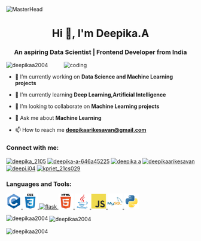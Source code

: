 ![MasterHead]()
<h1 align="center">Hi 👋, I'm Deepika.A</h1>
<h3 align="center">An aspiring Data Scientist | Frontend Developer from India</h3>
<img align="right" alt="coding"width="350" src="https://digitalcreativemind.com/wp-content/uploads/2021/06/Analytics_amp_Data_Science.gif">

<p align="left"> <img src="https://komarev.com/ghpvc/?username=deepikaa2004&label=Profile%20views&color=0e75b6&style=flat" alt="deepikaa2004" /> </p>

- 🔭 I’m currently working on **Data Science and Machine Learning projects**

- 🌱 I’m currently learning **Deep Learning,Artificial Intelligence**

- 👯 I’m looking to collaborate on **Machine Learning projects**

- 💬 Ask me about **Machine Learning**

- 📫 How to reach me **deepikaarikesavan@gmail.com**

<h3 align="left">Connect with me:</h3>
<p align="left">
<a href="https://twitter.com/deepika_2105" target="blank"><img align="center" src="https://raw.githubusercontent.com/rahuldkjain/github-profile-readme-generator/master/src/images/icons/Social/twitter.svg" alt="deepika_2105" height="30" width="40" /></a>
<a href="https://www.linkedin.com/in/deepika2004/" target="blank"><img align="center" src="https://raw.githubusercontent.com/rahuldkjain/github-profile-readme-generator/master/src/images/icons/Social/linked-in-alt.svg" alt="deepika-a-646a45225" height="30" width="40" /></a>
<a href="https://stackoverflow.com/users/deepika a" target="blank"><img align="center" src="https://raw.githubusercontent.com/rahuldkjain/github-profile-readme-generator/master/src/images/icons/Social/stack-overflow.svg" alt="deepika a" height="30" width="40" /></a>
<a href="https://kaggle.com/deepikaarikesavan" target="blank"><img align="center" src="https://raw.githubusercontent.com/rahuldkjain/github-profile-readme-generator/master/src/images/icons/Social/kaggle.svg" alt="deepikaarikesavan" height="30" width="40" /></a>
<a href="https://instagram.com/deepi.i04" target="blank"><img align="center" src="https://raw.githubusercontent.com/rahuldkjain/github-profile-readme-generator/master/src/images/icons/Social/instagram.svg" alt="deepi.i04" height="30" width="40" /></a>
<a href="https://www.hackerrank.com/kpriet_21cs029" target="blank"><img align="center" src="https://raw.githubusercontent.com/rahuldkjain/github-profile-readme-generator/master/src/images/icons/Social/hackerrank.svg" alt="kpriet_21cs029" height="30" width="40" /></a>
</p>

<h3 align="left">Languages and Tools:</h3>
<p align="left"> <a href="https://www.cprogramming.com/" target="_blank" rel="noreferrer"> <img src="https://raw.githubusercontent.com/devicons/devicon/master/icons/c/c-original.svg" alt="c" width="40" height="40"/> </a> <a href="https://www.w3schools.com/css/" target="_blank" rel="noreferrer"> <img src="https://raw.githubusercontent.com/devicons/devicon/master/icons/css3/css3-original-wordmark.svg" alt="css3" width="40" height="40"/> </a> <a href="https://flask.palletsprojects.com/" target="_blank" rel="noreferrer"> <img src="https://www.vectorlogo.zone/logos/pocoo_flask/pocoo_flask-icon.svg" alt="flask" width="40" height="40"/> </a> <a href="https://www.w3.org/html/" target="_blank" rel="noreferrer"> <img src="https://raw.githubusercontent.com/devicons/devicon/master/icons/html5/html5-original-wordmark.svg" alt="html5" width="40" height="40"/> </a> <a href="https://www.java.com" target="_blank" rel="noreferrer"> <img src="https://raw.githubusercontent.com/devicons/devicon/master/icons/java/java-original.svg" alt="java" width="40" height="40"/> </a> <a href="https://developer.mozilla.org/en-US/docs/Web/JavaScript" target="_blank" rel="noreferrer"> <img src="https://raw.githubusercontent.com/devicons/devicon/master/icons/javascript/javascript-original.svg" alt="javascript" width="40" height="40"/> </a> <a href="https://www.mysql.com/" target="_blank" rel="noreferrer"> <img src="https://raw.githubusercontent.com/devicons/devicon/master/icons/mysql/mysql-original-wordmark.svg" alt="mysql" width="40" height="40"/> </a> <a href="https://www.python.org" target="_blank" rel="noreferrer"> <img src="https://raw.githubusercontent.com/devicons/devicon/master/icons/python/python-original.svg" alt="python" width="40" height="40"/> </a> </p>

<p><img align="left" src="https://github-readme-stats.vercel.app/api/top-langs?username=deepikaa2004&show_icons=true&locale=en&layout=compact" alt="deepikaa2004" /></p>

<p>&nbsp;<img align="center" src="https://github-readme-stats.vercel.app/api?username=deepikaa2004&show_icons=true&locale=en" alt="deepikaa2004" /></p>

<p><img align="center" src="https://github-readme-streak-stats.herokuapp.com/?user=deepikaa2004&" alt="deepikaa2004" /></p>


